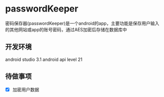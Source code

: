 # passwordKeeper

密码保存器(passwordKeeper)是一个android的app，主要功能是保存用户输入的其他网站或app的账号密码，通过AES加密后存储在数据库中


## 开发环境
android studio 3.1
android api level 21

## 待做事项
- [x] 加密用户数据
